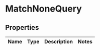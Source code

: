 # MatchNoneQuery

## Properties
Name | Type | Description | Notes
------------ | ------------- | ------------- | -------------
